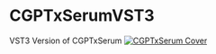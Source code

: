 # CGPTxSerumVST3
VST3 Version of CGPTxSerum
[![CGPTxSerum Cover]([https://raw.githubusercontent.com/your-username/your-repo/your-branch-name/CGPTxSerum_Cover.png)](https://raw.githubusercontent.com/your-username/your-repo/main/CGPTxSerum_Cover.png](https://github.com/SamCourtneyTech/CGPTxSerum/blob/master/CGPTxSerum_Cover.png?raw=true)
)
